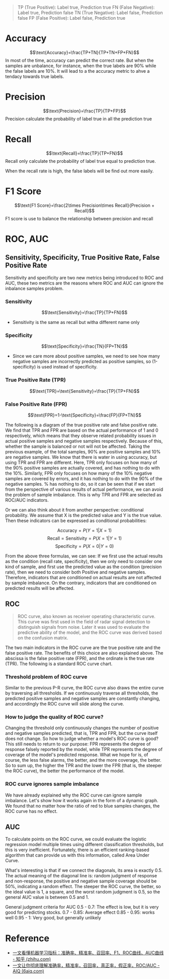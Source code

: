 > TP (True Positive): Label true, Prediction true
> FN (False Negative): Label true, Prediction false
> TN (True Negative): Label false, Prediction false
> FP (False Positive): Label false, Prediction true

# Accuracy
$$\text{Accuracy}=\frac{TP+TN}{TP+TN+FP+FN}$$
In most of the time, accuracy can predict the correct rate. But when the samples are unbalance, for instance, when the true labels are 90% while the false labels are 10%. It will lead to a the accuracy metric to ahve a tendacy towards true labels.

# Precision
$$\text{Precision}=\frac{TP}{TP+FP}$$
Precision calculate the probability of label true in all the prediction true



# Recall
$$\text{Recall}=\frac{TP}{TP+FN}$$
Recall only calculate the probability of label true equal to prediction true.

When the recall rate is high, the false labels will be find out more easily.

# F1 Score
$$\text{F1 Score}=\frac{2\times Precision\times Recall}{Precision + Recall}$$
F1 score is use to balance the relationship between precision and recall

# ROC, AUC
## Sensitivity, Specificity, True Positive Rate, False Positive Rate
Sensitivity and specificity are two new metrics being introduced to ROC and AUC, these two metrics are the reasons where ROC and AUC can ignore the inbalance samples problem.
### Sensitivity
$$\text{Sensitivity}=\frac{TP}{TP+FN}$$
- Sensitivity is the same as recall but witha different name only
### Specificity
$$\text{Specificity}=\frac{TN}{FP+TN}$$
- Since we care more about positive samples, we need to see how many negative samples are incorrectly predicted as positive samples, so (1-specificity) is used instead of specificity.
### True Positive Rate (TPR)
$$\text{TPR}=\text{Sensitivity}=\frac{TP}{TP+FN}$$
### False Positive Rate (FPR)
$$\text{FPR}=1-\text{Specificity}=\frac{FP}{FP+TN}$$

The following is a diagram of the true positive rate and false positive rate. We find that TPR and FPR are based on the actual performance of 1 and 0 respectively, which means that they observe related probability issues in actual positive samples and negative samples respectively. Because of this, whether the sample is balanced or not will not be affected. Taking the previous example, of the total samples, 90% are positive samples and 10% are negative samples. We know that there is water in using accuracy, but using TPR and FPR are different. Here, TPR only focuses on how many of the 90% positive samples are actually covered, and has nothing to do with the 10%. Similarly, FPR only focuses on how many of the 10% negative samples are covered by errors, and it has nothing to do with the 90% of the negative samples. % has nothing to do, so it can be seen that if we start from the perspective of various results of actual performance, we can avoid the problem of sample imbalance. This is why TPR and FPR are selected as ROC/AUC indicators.

Or we can also think about it from another perspective: conditional probability. We assume that X is the predicted value and Y is the true value. Then these indicators can be expressed as conditional probabilities:

$$\text{Accuracy}=P(Y=1|X=1)$$
$$\text{Recall}=\text{Sensitivity}=P(X=1|Y=1)$$
$$\text{Specificity}=P(X=0|Y=0)$$

From the above three formulas, we can see: If we first use the actual results as the condition (recall rate, specificity), then we only need to consider one kind of sample, and first use the predicted value as the condition (precision rate), then we need to consider both Positive and negative samples. Therefore, indicators that are conditioned on actual results are not affected by sample imbalance. On the contrary, indicators that are conditioned on predicted results will be affected.

## ROC
> ROC curve, also known as receiver operating characteristic curve. This curve was first used in the field of radar signal detection to distinguish signals from noise. Later it was used to evaluate the predictive ability of the model, and the ROC curve was derived based on the confusion matrix.

The two main indicators in the ROC curve are the true positive rate and the false positive rate. The benefits of this choice are also explained above. The abscissa is the false positive rate (FPR), and the ordinate is the true rate (TPR). The following is a standard ROC curve chart.

### Threshold problem of ROC curve
Similar to the previous P-R curve, the ROC curve also draws the entire curve by traversing all thresholds. If we continuously traverse all thresholds, the predicted positive samples and negative samples are constantly changing, and accordingly the ROC curve will slide along the curve.

### How to judge the quality of ROC curve?
Changing the threshold only continuously changes the number of positive and negative samples predicted, that is, TPR and FPR, but the curve itself does not change. So how to judge whether a model's ROC curve is good? This still needs to return to our purpose: FPR represents the degree of response falsely reported by the model, while TPR represents the degree of coverage of the model's predicted response. What we hope for is, of course, the less false alarms, the better, and the more coverage, the better. So to sum up, the higher the TPR and the lower the FPR (that is, the steeper the ROC curve), the better the performance of the model. 

### ROC curve ignores sample imbalance
We have already explained why the ROC curve can ignore sample imbalance. Let's show how it works again in the form of a dynamic graph. We found that no matter how the ratio of red to blue samples changes, the ROC curve has no effect.

## AUC
To calculate points on the ROC curve, we could evaluate the logistic regression model multiple times using different classification thresholds, but this is very inefficient. Fortunately, there is an efficient ranking-based algorithm that can provide us with this information, called Area Under Curve.

What's interesting is that if we connect the diagonals, its area is exactly 0.5. The actual meaning of the diagonal line is: random judgment of response and non-response, the positive and negative sample coverage should be 50%, indicating a random effect. The steeper the ROC curve, the better, so the ideal value is 1, a square, and the worst random judgment is 0.5, so the general AUC value is between 0.5 and 1.

General judgment criteria for AUC
0.5 - 0.7: The effect is low, but it is very good for predicting stocks.
0.7 - 0.85: Average effect
0.85 - 0.95: works well
0.95 - 1: Very good, but generally unlikely

# Reference
- [一文看懂机器学习指标：准确率、精准率、召回率、F1、ROC曲线、AUC曲线 - 知乎 (zhihu.com)](https://zhuanlan.zhihu.com/p/93107394#:~:text=%E5%B0%86%E8%A6%81%E7%BB%99%E5%A4%A7%E5%AE%B6%E4%BB%8B%E7%BB%8D%E7%9A%84,C%E6%9B%B2%E7%BA%BF%E3%80%81AUC%E2%80%A6)
- [一文让你彻底理解准确率，精准率，召回率，真正率，假正率，ROC/AUC - AIQ (6aiq.com)](https://www.6aiq.com/article/1549986548173)
